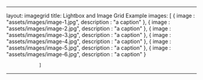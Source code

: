 ---

layout: imagegrid
title: Lightbox and Image Grid Example
images: [
					{
						image : "assets/images/image-1.jpg",
						description : "a caption"
					},
					{
						image : "assets/images/image-2.jpg",
						description : "a caption"
					},
					{
						image : "assets/images/image-3.jpg",
						description : "a caption"
					},
					{
						image : "assets/images/image-4.jpg",
						description : "a caption"
					},
					{
						image : "assets/images/image-5.jpg",
						description : "a caption"
					},
					{
						image : "assets/images/image-6.jpg",
						description : "a caption"
					}
			
				]

---